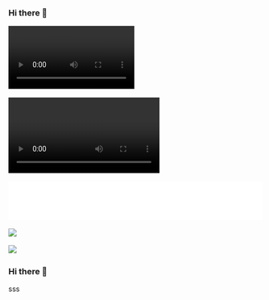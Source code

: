 ### Hi there 👋
<video controls width="250">
   <br>
      <source src="https://raw.githubusercontent.com/aliyarX/aliyarX/main/movie-webm.webm" type="video/webm">
   <br>
</video>

![](https://raw.githubusercontent.com/aliyarX/aliyarX/main/movie-webm.webm)

![](https://raw.githubusercontent.com/0atman/0atman/master/header.svg)

![](https://raw.githubusercontent.com/alelievr/Mixture/0.4.0/docs/docfx/images/MixtureOpen.gif)

![](https://raw.githubusercontent.com/alelievr/Mixture/0.4.0/docs/docfx/images/MixtureOpen.gif)

### Hi there 👋

sss












<!--
**aliyarX/aliyarX** is a ✨ _special_ ✨ repository because its `README.md` (this file) appears on your GitHub profile.

Here are some ideas to get you started:

- 🔭 I’m currently working on ...
- 🌱 I’m currently learning ...
- 👯 I’m looking to collaborate on ...
- 🤔 I’m looking for help with ...
- 💬 Ask me about ...
- 📫 How to reach me: ...
- 😄 Pronouns: ...
- ⚡ Fun fact: ...
-->
